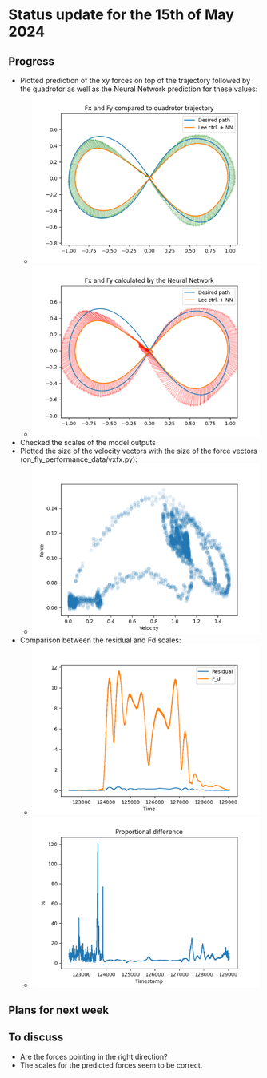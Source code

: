 # Status update for the 15th of May 2024

## Progress
- Plotted prediction of the xy forces on top of the trajectory followed by the quadrotor as well as the Neural Network prediction for these values:
    - ![alt text](https://github.com/Tupryk/BachelorThesis/blob/main/status_updates/forces_trajectory.png?raw=true)
    - ![alt text](https://github.com/Tupryk/BachelorThesis/blob/main/status_updates/force_prediction_trajectory.png?raw=true)
- Checked the scales of the model outputs
- Plotted the size of the velocity vectors with the size of the force vectors (on_fly_performance_data/vxfx.py):
    - ![alt text](https://github.com/Tupryk/BachelorThesis/blob/main/status_updates/velocity2force.png?raw=true)
- Comparison between the residual and Fd scales:
    - ![alt text](https://github.com/Tupryk/BachelorThesis/blob/main/status_updates/FdRes.png?raw=true)
    - ![alt text](https://github.com/Tupryk/BachelorThesis/blob/main/status_updates/FdRes2.png?raw=true)

## Plans for next week

## To discuss
- Are the forces pointing in the right direction?
- The scales for the predicted forces seem to be correct.
